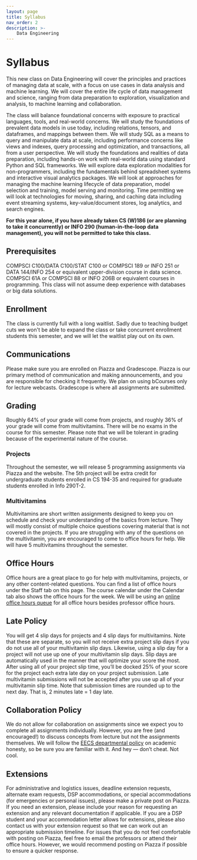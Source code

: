 ```yaml
---
layout: page
title: Syllabus
nav_order: 2
description: >-
    Data Engineering
---
```


# Syllabus
This new class on Data Engineering will cover the principles and practices of managing data at scale, with a focus on use cases in data analysis and machine learning. We will cover the entire life cycle of data management and science, ranging from data preparation to exploration, visualization and analysis, to machine learning and collaboration.

The class will balance foundational concerns with exposure to practical languages, tools, and real-world concerns. We will study the foundations of prevalent data models in use today, including relations, tensors, and dataframes, and mappings between them. We will study SQL as a means to query and manipulate data at scale, including performance concerns like views and indexes, query processing and optimization, and transactions, all from a user perspective. We will study the foundations and realities of data preparation, including hands-on work with real-world data using standard Python and SQL frameworks. We will explore data exploration modalities for non-programmers, including the fundamentals behind spreadsheet systems and interactive visual analytics packages. We will look at approaches for managing the machine learning lifecycle of data preparation, model selection and training, model serving and monitoring. Time permitting we will look at technologies for moving, sharing, and caching data including event streaming systems, key-value/document stores, log analytics, and search engines.

**For this year alone, if you have already taken CS (W)186 (or are planning to take it concurrently) or INFO 290 (human-in-the-loop data management), you will not be permitted to take this class.**

## Prerequisites
COMPSCI C100/DATA C100/STAT C100 or COMPSCI 189 or INFO 251 or DATA 144/INFO 254 or equivalent upper-division course in data science. COMPSCI 61A or COMPSCI 88 or INFO 206B or equivalent courses in programming. This class will not assume deep experience with databases or big data solutions.

## Enrollment
The class is currently full with a long waitlist. Sadly due to teaching budget cuts we won't be able to expand the class or take concurrent enrollment students this semester, and we will let the waitlist play out on its own.

## Communications
Please make sure you are enrolled on Piazza and Gradescope. Piazza is our primary method of communication and making announcements, and you are responsible for checking it frequently. We plan on using bCourses only for lecture webcasts. Gradescope is where all assignments are submitted.

## Grading
Roughly 64% of your grade will come from projects, and roughly 36% of your grade will come from multivitamins. There will be no exams in the course for this semester. Please note that we will be tolerant in grading because of the experimental nature of the course.

### Projects
Throughout the semester, we will release 5 programming assignments via Piazza and the website. The 5th project will be extra credit for undergraduate students enrolled in CS 194-35 and required for graduate students enrolled in Info 290T-2.

### Multivitamins
Multivitamins are short written assignments designed to keep you on schedule and check your understanding of the basics from lecture. They will mostly consist of multiple choice questions covering material that is not covered in the projects. If you are struggling with any of the questions on the multivitamin, you are encouraged to come to office hours for help. We will have 5 multivitamins throughout the semester.

## Office Hours
Office hours are a great place to go for help with multivitamins, projects, or any other content-related questions. You can find a list of office hours under the Staff tab on this page. The course calendar under the Calendar tab also shows the office hours for the week. We will be using an [online office hours queue](https://oh.dataeng.not.cs61a.org/) for all office hours besides professor office hours.

## Late Policy
You will get 4 slip days for projects and 4 slip days for multivitamins. Note that these are separate, so you will not receive extra project slip days if you do not use all of your multivitamin slip days. Likewise, using a slip day for a project will not use up one of your multivitamin slip days. Slip days are automatically used in the manner that will optimize your score the most. After using all of your project slip time, you’ll be docked 25% of your score for the project each extra late day on your project submission. Late multivitamin submissions will not be accepted after you use up all of your multivitamin slip time. Note that submission times are rounded up to the next day. That is, 2 minutes late = 1 day late.

## Collaboration Policy
We do not allow for collaboration on assignments since we expect you to complete all assignments individually. However, you are free (and encouraged!) to discuss concepts
from lecture but not the assignments themselves. We will follow the [EECS departmental policy](https://eecs.berkeley.edu/resources/students/academic-dishonesty) on academic honesty, so be sure you are familiar with it. And hey — don’t cheat. Not cool.

## Extensions
For administrative and logistics issues, deadline extension requests, alternate exam requests, DSP accommodations, or special accommodations (for emergencies or personal issues), please make a private post on Piazza. If you need an extension, please include your reason for requesting an extension and any relevant documentation if applicable. If you are a DSP student and your accommodation letter allows for extensions, please also contact us with your extension request so that we can work out an appropriate submission timeline. For issues that you do not feel comfortable with posting on Piazza, feel free to email the professors or attend their office hours. However, we would recommend posting on Piazza if possible to ensure a quicker response.
